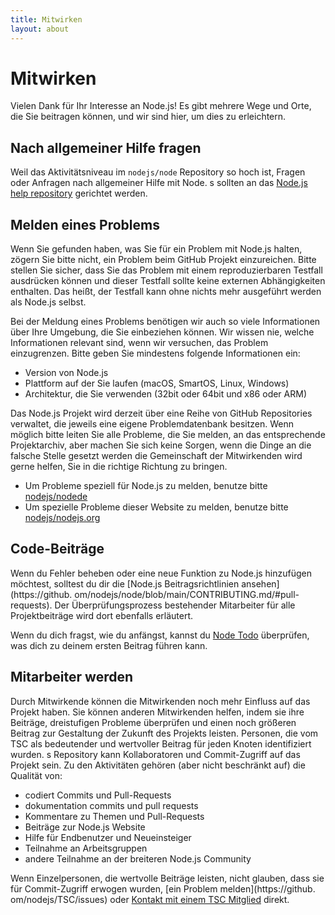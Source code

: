 ```yaml
---
title: Mitwirken
layout: about
---
```


# Mitwirken

Vielen Dank für Ihr Interesse an Node.js! Es gibt mehrere Wege und Orte, die Sie beitragen können, und wir sind hier, um dies zu erleichtern.

## Nach allgemeiner Hilfe fragen

Weil das Aktivitätsniveau im `nodejs/node` Repository so hoch ist, Fragen oder Anfragen nach allgemeiner Hilfe mit Node. s sollten an das [Node.js help repository](https://github.com/nodejs/help/issues) gerichtet werden.

## Melden eines Problems

Wenn Sie gefunden haben, was Sie für ein Problem mit Node.js halten, zögern Sie bitte nicht, ein Problem beim GitHub Projekt einzureichen. Bitte stellen Sie sicher, dass Sie das Problem mit einem reproduzierbaren Testfall ausdrücken können und dieser Testfall sollte keine externen Abhängigkeiten enthalten. Das heißt, der Testfall kann ohne nichts mehr ausgeführt werden als Node.js selbst.

Bei der Meldung eines Problems benötigen wir auch so viele Informationen über Ihre Umgebung, die Sie einbeziehen können. Wir wissen nie, welche Informationen relevant sind, wenn wir versuchen, das Problem einzugrenzen. Bitte geben Sie mindestens folgende Informationen ein:

- Version von Node.js
- Plattform auf der Sie laufen (macOS, SmartOS, Linux, Windows)
- Architektur, die Sie verwenden (32bit oder 64bit und x86 oder ARM)

Das Node.js Projekt wird derzeit über eine Reihe von GitHub Repositories verwaltet, die jeweils eine eigene Problemdatenbank besitzen. Wenn möglich bitte leiten Sie alle Probleme, die Sie melden, an das entsprechende Projektarchiv, aber machen Sie sich keine Sorgen, wenn die Dinge an die falsche Stelle gesetzt werden die Gemeinschaft der Mitwirkenden wird gerne helfen, Sie in die richtige Richtung zu bringen.

- Um Probleme speziell für Node.js zu melden, benutze bitte [nodejs/nodede](https://github.com/nodejs/node)
- Um spezielle Probleme dieser Website zu melden, benutze bitte [nodejs/nodejs.org](https://github.com/nodejs/nodejs.org/issues)

## Code-Beiträge

Wenn du Fehler beheben oder eine neue Funktion zu Node.js hinzufügen möchtest, solltest du dir die [Node.js Beitragsrichtlinien ansehen](https\://github. om/nodejs/node/blob/main/CONTRIBUTING.md/#pull-requests). Der Überprüfungsprozess bestehender Mitarbeiter für alle Projektbeiträge wird dort ebenfalls erläutert.

Wenn du dich fragst, wie du anfängst, kannst du [Node Todo](https://www.nodetodo.org/) überprüfen, was dich zu deinem ersten Beitrag führen kann.

## Mitarbeiter werden

Durch Mitwirkende können die Mitwirkenden noch mehr Einfluss auf das Projekt haben. Sie können anderen Mitwirkenden helfen, indem sie ihre Beiträge, dreistufigen Probleme überprüfen und einen noch größeren Beitrag zur Gestaltung der Zukunft des Projekts leisten. Personen, die vom TSC als bedeutender und wertvoller Beitrag für jeden Knoten identifiziert wurden. s Repository kann Kollaboratoren und Commit-Zugriff auf das Projekt sein. Zu den Aktivitäten gehören (aber nicht beschränkt auf) die Qualität von:

- codiert Commits und Pull-Requests
- dokumentation commits und pull requests
- Kommentare zu Themen und Pull-Requests
- Beiträge zur Node.js Website
- Hilfe für Endbenutzer und Neueinsteiger
- Teilnahme an Arbeitsgruppen
- andere Teilnahme an der breiteren Node.js Community

Wenn Einzelpersonen, die wertvolle Beiträge leisten, nicht glauben, dass sie für Commit-Zugriff erwogen wurden, [ein Problem melden](https\://github. om/nodejs/TSC/issues) oder [Kontakt mit einem TSC Mitglied](https://github.com/nodejs/node#tsc-technical-steering-committee) direkt.
